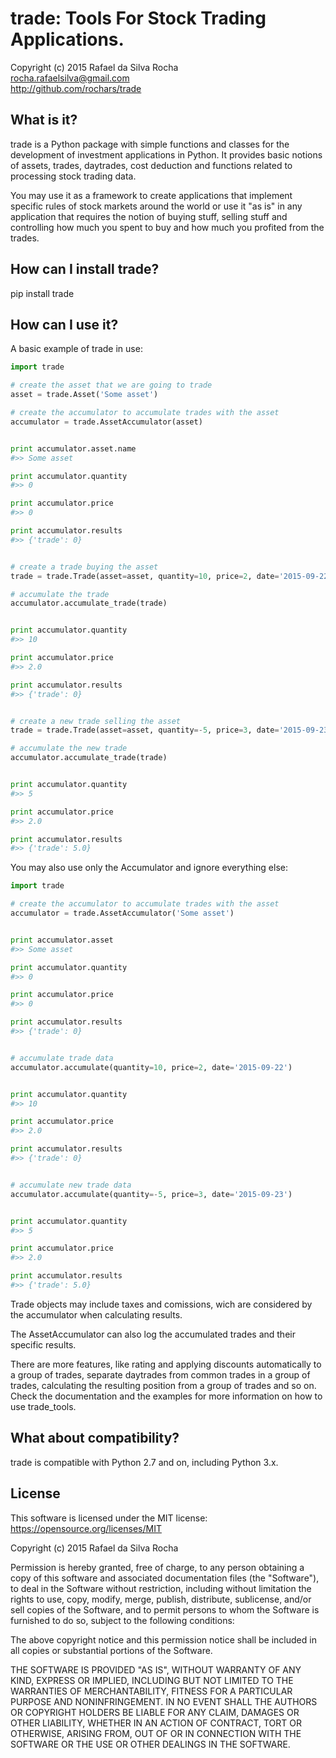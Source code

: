 trade: Tools For Stock Trading Applications.
============================================
Copyright (c) 2015 Rafael da Silva Rocha  
rocha.rafaelsilva@gmail.com  
http://github.com/rochars/trade


What is it?
-----------
trade is a Python package with simple functions and classes for the
development of investment applications in Python. It provides basic notions
of assets, trades, daytrades, cost deduction and functions related to
processing stock trading data.

You may use it as a framework to create applications that implement specific
rules of stock markets around the world or use it "as is" in any  application
that requires the notion of buying stuff, selling stuff and  controlling how
much you spent to buy and how much you profited from the trades.


How can I install trade?
------------------------------
pip install trade


How can I use it?
-----------------
A basic example of trade in use:

```python
import trade

# create the asset that we are going to trade
asset = trade.Asset('Some asset')

# create the accumulator to accumulate trades with the asset
accumulator = trade.AssetAccumulator(asset)


print accumulator.asset.name
#>> Some asset

print accumulator.quantity
#>> 0

print accumulator.price
#>> 0

print accumulator.results
#>> {'trade': 0}


# create a trade buying the asset
trade = trade.Trade(asset=asset, quantity=10, price=2, date='2015-09-22')

# accumulate the trade
accumulator.accumulate_trade(trade)


print accumulator.quantity
#>> 10

print accumulator.price
#>> 2.0

print accumulator.results
#>> {'trade': 0}


# create a new trade selling the asset
trade = trade.Trade(asset=asset, quantity=-5, price=3, date='2015-09-23')

# accumulate the new trade
accumulator.accumulate_trade(trade)


print accumulator.quantity
#>> 5

print accumulator.price
#>> 2.0

print accumulator.results
#>> {'trade': 5.0}
```

You may also use only the Accumulator and ignore everything else:
```python
import trade

# create the accumulator to accumulate trades with the asset
accumulator = trade.AssetAccumulator('Some asset')


print accumulator.asset
#>> Some asset

print accumulator.quantity
#>> 0

print accumulator.price
#>> 0

print accumulator.results
#>> {'trade': 0}


# accumulate trade data
accumulator.accumulate(quantity=10, price=2, date='2015-09-22')


print accumulator.quantity
#>> 10

print accumulator.price
#>> 2.0

print accumulator.results
#>> {'trade': 0}


# accumulate new trade data
accumulator.accumulate(quantity=-5, price=3, date='2015-09-23')


print accumulator.quantity
#>> 5

print accumulator.price
#>> 2.0

print accumulator.results
#>> {'trade': 5.0}
```

Trade objects may include taxes and comissions, wich are considered by the
accumulator when calculating results.

The AssetAccumulator can also log the accumulated trades and their specific
results.

There are more features, like rating and applying discounts automatically
to a group of trades, separate daytrades from common trades in a group of
trades, calculating the resulting position from a group of trades and so
on. Check the documentation and the examples for more information on how to
use trade_tools.


What about compatibility?
-------------------------
trade is compatible with Python 2.7 and on, including Python 3.x.


License
-------
This software is licensed under the MIT license: https://opensource.org/licenses/MIT


Copyright (c) 2015 Rafael da Silva Rocha

Permission is hereby granted, free of charge, to any person obtaining a copy
of this software and associated documentation files (the "Software"), to deal
in the Software without restriction, including without limitation the rights
to use, copy, modify, merge, publish, distribute, sublicense, and/or sell
copies of the Software, and to permit persons to whom the Software is
furnished to do so, subject to the following conditions:

The above copyright notice and this permission notice shall be included in
all copies or substantial portions of the Software.

THE SOFTWARE IS PROVIDED "AS IS", WITHOUT WARRANTY OF ANY KIND, EXPRESS OR
IMPLIED, INCLUDING BUT NOT LIMITED TO THE WARRANTIES OF MERCHANTABILITY,
FITNESS FOR A PARTICULAR PURPOSE AND NONINFRINGEMENT. IN NO EVENT SHALL THE
AUTHORS OR COPYRIGHT HOLDERS BE LIABLE FOR ANY CLAIM, DAMAGES OR OTHER
LIABILITY, WHETHER IN AN ACTION OF CONTRACT, TORT OR OTHERWISE, ARISING FROM,
OUT OF OR IN CONNECTION WITH THE SOFTWARE OR THE USE OR OTHER DEALINGS IN
THE SOFTWARE.
